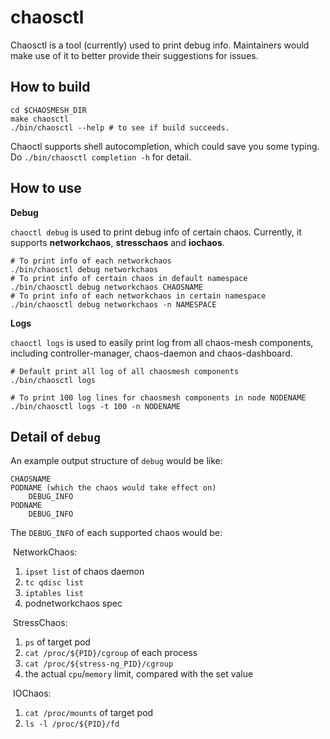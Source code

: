 # chaosctl

Chaosctl is a tool (currently) used to print debug info. Maintainers would make use of it to better provide their suggestions for issues.

## How to build

```shell
cd $CHAOSMESH_DIR
make chaosctl
./bin/chaosctl --help # to see if build succeeds.
```

Chaoctl supports shell autocompletion, which could save you some typing. Do `./bin/chaosctl completion -h` for detail.

## How to use

**Debug**

`chaoctl debug` is used to print debug info of certain chaos. Currently, it supports **networkchaos**, **stresschaos** and **iochaos**.

```shell
# To print info of each networkchaos
./bin/chaosctl debug networkchaos
# To print info of certain chaos in default namespace
./bin/chaosctl debug networkchaos CHAOSNAME
# To print info of each networkchaos in certain namespace
./bin/chaosctl debug networkchaos -n NAMESPACE
```

**Logs**

`chaoctl logs` is used to easily print log from all chaos-mesh components, including controller-manager, chaos-daemon and chaos-dashboard.

```shell
# Default print all log of all chaosmesh components
./bin/chaosctl logs

# To print 100 log lines for chaosmesh components in node NODENAME
./bin/chaosctl logs -t 100 -n NODENAME
```

## Detail of `debug`

An example output structure of `debug` would be like:

```
CHAOSNAME
PODNAME (which the chaos would take effect on)
    DEBUG_INFO
PODNAME
    DEBUG_INFO
```

The `DEBUG_INFO` of each supported chaos would be:

​ NetworkChaos:

1. `ipset list` of chaos daemon
2. `tc qdisc list`
3. `iptables list`
4. podnetworkchaos spec

​ StressChaos:

1. `ps` of target pod
2. `cat /proc/${PID}/cgroup` of each process
3. `cat /proc/${stress-ng_PID}/cgroup`
4. the actual `cpu`/`memory` limit, compared with the set value

​ IOChaos:

1. `cat /proc/mounts` of target pod
2. `ls -l /proc/${PID}/fd`
